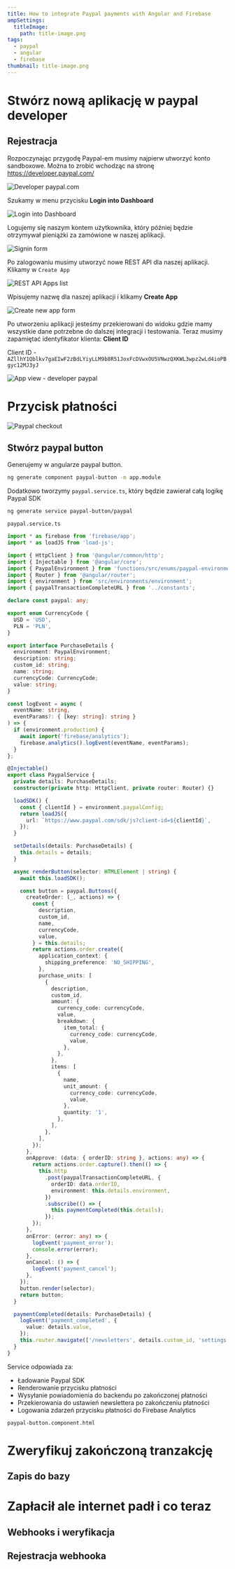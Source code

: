 ```yaml
---
title: How to integrate Paypal payments with Angular and Firebase
ampSettings:
  titleImage:
    path: title-image.png
tags:
  - paypal
  - angular
  - firebase
thumbnail: title-image.png
---
```


# Stwórz nową aplikację w paypal developer

## Rejestracja

Rozpoczynając przygodę Paypal-em musimy najpierw utworzyć konto sandboxowe. Można to zrobić wchodząc na stronę https://developer.paypal.com/

![Developer paypal.com](developer-paypal-com.png)

Szukamy w menu przycisku **Login into Dashboard**

![Login into Dashboard](login-into-dashboard-developer-paypal-com.png)

Logujemy się naszym kontem użytkownika, który później będzie otrzymywał pieniążki za zamówione w naszej aplikacji.

![Signin form](signin-form.png)

Po zalogowaniu musimy utworzyć nowe REST API dla naszej aplikacji.
Klikamy w `Create App`

![REST API Apps list](developer-applications-rest-api-apps-list.png)

Wpisujemy nazwę dla naszej aplikacji i klikamy **Create App**

![Create new app form](create-new-app-developer-applications.png)

Po utworzeniu aplikacji jesteśmy przekierowani do widoku gdzie mamy wszystkie dane potrzebne do dalszej integracji i testowania.
Teraz musimy zapamiętać identyfikator klienta: **Client ID**

Client ID - `AZllhY1Qblkv7gaEIwF2zBdLYiyLLM9b8R51JoxFcDVwxOU5VNwzQXKWL3wpz2wLd4ioPBgyc12MJ3yJ`

![App view - developer paypal](developer-paypal-application-view.png)

# Przycisk płatności

![Paypal checkout](paypal-checkout.png)

## Stwórz paypal button

Generujemy w angularze paypal button.

```bash
ng generate component paypal-button -m app.module
```

Dodatkowo tworzymy `paypal.service.ts`, który będzie zawierał całą logikę Paypal SDK

```bash
ng generate service paypal-button/paypal
```

`paypal.service.ts`

```typescript
import * as firebase from 'firebase/app';
import * as loadJS from 'load-js';

import { HttpClient } from '@angular/common/http';
import { Injectable } from '@angular/core';
import { PaypalEnvironment } from 'functions/src/enums/paypal-environment';
import { Router } from '@angular/router';
import { environment } from 'src/environments/environment';
import { paypalTransactionCompleteURL } from '../constants';

declare const paypal: any;

export enum CurrencyCode {
  USD = 'USD',
  PLN = 'PLN',
}

export interface PurchaseDetails {
  environment: PaypalEnvironment;
  description: string;
  custom_id: string;
  name: string;
  currencyCode: CurrencyCode;
  value: string;
}

const logEvent = async (
  eventName: string,
  eventParams?: { [key: string]: string }
) => {
  if (environment.production) {
    await import('firebase/analytics');
    firebase.analytics().logEvent(eventName, eventParams);
  }
};

@Injectable()
export class PaypalService {
  private details: PurchaseDetails;
  constructor(private http: HttpClient, private router: Router) {}

  loadSDK() {
    const { clientId } = environment.paypalConfig;
    return loadJS({
      url: `https://www.paypal.com/sdk/js?client-id=${clientId}`,
    });
  }

  setDetails(details: PurchaseDetails) {
    this.details = details;
  }

  async renderButton(selector: HTMLElement | string) {
    await this.loadSDK();

    const button = paypal.Buttons({
      createOrder: (_, actions) => {
        const {
          description,
          custom_id,
          name,
          currencyCode,
          value,
        } = this.details;
        return actions.order.create({
          application_context: {
            shipping_preference: 'NO_SHIPPING',
          },
          purchase_units: [
            {
              description,
              custom_id,
              amount: {
                currency_code: currencyCode,
                value,
                breakdown: {
                  item_total: {
                    currency_code: currencyCode,
                    value,
                  },
                },
              },
              items: [
                {
                  name,
                  unit_amount: {
                    currency_code: currencyCode,
                    value,
                  },
                  quantity: '1',
                },
              ],
            },
          ],
        });
      },
      onApprove: (data: { orderID: string }, actions: any) => {
        return actions.order.capture().then(() => {
          this.http
            .post(paypalTransactionCompleteURL, {
              orderID: data.orderID,
              environment: this.details.environment,
            })
            .subscribe(() => {
              this.paymentCompleted(this.details);
            });
        });
      },
      onError: (error: any) => {
        logEvent('payment_error');
        console.error(error);
      },
      onCancel: () => {
        logEvent('payment_cancel');
      },
    });
    button.render(selector);
    return button;
  }

  paymentCompleted(details: PurchaseDetails) {
    logEvent('payment_completed', {
      value: details.value,
    });
    this.router.navigate(['/newsletters', details.custom_id, 'settings']);
  }
}
```

Service odpowiada za:
- Ładowanie Paypal SDK 
- Renderowanie przycisku płatności
- Wysyłanie powiadomienia do backendu po zakończonej płatności
- Przekierowania do ustawień newslettera po zakończeniu płatności
- Logowania zdarzeń przycisku płatności do Firebase Analytics

`paypal-button.component.html`


# Zweryfikuj zakończoną tranzakcję

## Zapis do bazy

# Zapłacił ale internet padł i co teraz

## Webhooks i weryfikacja

## Rejestracja webhooka

